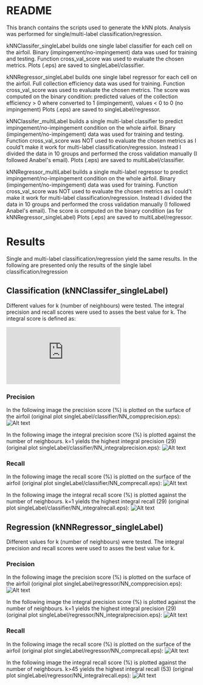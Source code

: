 # README
This branch contains the scripts used to generate the kNN plots.
Analysis was performed for single/multi-label classification/regression.

kNNClassifer_singleLabel builds one single label classifier for each cell on the airfoil. Binary (impingement/no-impingement) data was used for training and testing. Function cross_val_score was used to evaluate the chosen metrics.
Plots (.eps) are saved to singleLabel/classifier.

kNNRegressor_singleLabel builds one single label regressor for each cell on the airfoil. Full collection efficiency data was used for training. Function cross_val_score was used to evaluate the chosen metrics. The score was computed on the binary condition: predicted values of the collection efficiency  > 0 where converted to 1 (impingement), values < 0 to 0 (no impingement)
Plots (.eps) are saved to singleLabel/regressor.

kNNClassifer_multiLabel builds a single multi-label classifier to predict impingement/no-impingement condition on the whole airfoil. Binary (impingement/no-impingement) data was used for training and testing. Function cross_val_score was NOT used to evaluate the chosen metrics as I could't make it work for multi-label classification/regression. Instead I divided the data in 10 groups and performed the cross validation manually (I followed Anabel's email).
Plots (.eps) are saved to multiLabel/classifier.

kNNRegressor_multiLabel builds a single multi-label regressor to predict impingement/no-impingement condition on the whole airfoil. Binary (impingement/no-impingement) data was used for training. Function cross_val_score was NOT used to evaluate the chosen metrics as I could't make it work for multi-label classification/regression. Instead I divided the data in 10 groups and performed the cross validation manually (I followed Anabel's email). The score is computed on the binary condition (as for kNNRegressor_singleLabel)
Plots (.eps) are saved to multiLabel/regressor.

# Results
Single and multi-label classification/regression yield the same results. In the following are presented only the results of the single label classification/regression

## Classification (kNNClassifer_singleLabel)
Different values for k (number of neighbours) were tested. The integral precision and recall scores were used to asses the best value for k. The integral score is defined as:

![equation](https://latex.codecogs.com/gif.latex?%5Ctextrm%7Bintegral%20score%7D%20%3D%20%5Cint_%7B0%7D%5E%7B1%7D%5Ctextrm%7Bscore%7D%28s%29%20ds)
### Precision
In the following image the precision score (%) is plotted on the surface of the airfoil (original plot singleLabel/classifier/NN_compprecision.eps):
![Alt text](.readme/class_precision.png?raw=true "Title")

In the following image the integral precision score (%) is plotted against the number of neighbours. k=1 yields the highest integral precision (29) (original plot singleLabel/classifier/NN_integralprecision.eps):
![Alt text](.readme/int_class_precision.png?raw=true "Title")

### Recall
In the following image the recall score (%) is plotted on the surface of the airfoil (original plot singleLabel/classifier/NN_comprecall.eps):
![Alt text](.readme/class_recall.png?raw=true "Title")

In the following image the integral recall score (%) is plotted against the number of neighbours. k=1 yields the highest integral recall (29) (original plot singleLabel/classifier/NN_integralrecall.eps):
![Alt text](.readme/int_class_recall.png?raw=true "Title")

## Regression (kNNRegressor_singleLabel)
Different values for k (number of neighbours) were tested. The integral precision and recall scores were used to asses the best value for k.
### Precision
In the following image the precision score (%) is plotted on the surface of the airfoil (original plot singleLabel/regressor/NN_compprecision.eps):
![Alt text](.readme/reg_precision.png?raw=true "Title")

In the following image the integral precision score (%) is plotted against the number of neighbours. k=1 yields the highest integral precision (29) (original plot singleLabel/regressor/NN_integralprecision.eps):
![Alt text](.readme/int_reg_precision.png?raw=true "Title")

### Recall
In the following image the recall score (%) is plotted on the surface of the airfoil (original plot singleLabel/regressor/NN_comprecall.eps):
![Alt text](.readme/reg_recall.png?raw=true "Title")

In the following image the integral recall score (%) is plotted against the number of neighbours. k>45 yields the highest integral recall (53) (original plot singleLabel/regressor/NN_integralrecall.eps):
![Alt text](.readme/int_reg_recall.png?raw=true "Title")
